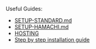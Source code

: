 Useful Guides:

- [SETUP-STANDARD.md](./Guides/SETUP-STANDARD.md)
- [SETUP-HAMACHI.md](./Guides/SETUP-HAMACHI.md)
- [HOSTING](./Guides/HOSTING.md)
- [Step by step installation guide](`./Guides/Step-By-Step-Installation-Guide.md`)
